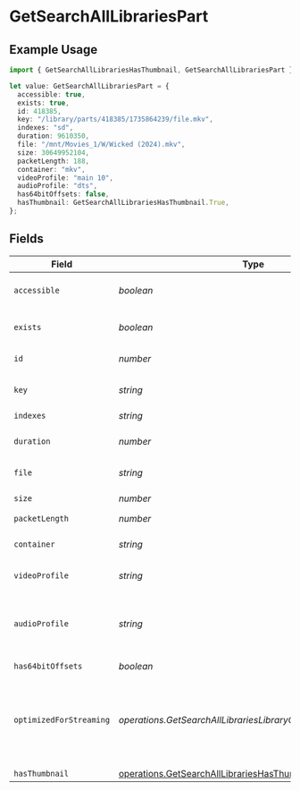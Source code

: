 # GetSearchAllLibrariesPart

## Example Usage

```typescript
import { GetSearchAllLibrariesHasThumbnail, GetSearchAllLibrariesPart } from "@lukehagar/plexjs/sdk/models/operations";

let value: GetSearchAllLibrariesPart = {
  accessible: true,
  exists: true,
  id: 418385,
  key: "/library/parts/418385/1735864239/file.mkv",
  indexes: "sd",
  duration: 9610350,
  file: "/mnt/Movies_1/W/Wicked (2024).mkv",
  size: 30649952104,
  packetLength: 188,
  container: "mkv",
  videoProfile: "main 10",
  audioProfile: "dts",
  has64bitOffsets: false,
  hasThumbnail: GetSearchAllLibrariesHasThumbnail.True,
};
```

## Fields

| Field                                                                                                               | Type                                                                                                                | Required                                                                                                            | Description                                                                                                         | Example                                                                                                             |
| ------------------------------------------------------------------------------------------------------------------- | ------------------------------------------------------------------------------------------------------------------- | ------------------------------------------------------------------------------------------------------------------- | ------------------------------------------------------------------------------------------------------------------- | ------------------------------------------------------------------------------------------------------------------- |
| `accessible`                                                                                                        | *boolean*                                                                                                           | :heavy_minus_sign:                                                                                                  | Indicates if the part is accessible.                                                                                | true                                                                                                                |
| `exists`                                                                                                            | *boolean*                                                                                                           | :heavy_minus_sign:                                                                                                  | Indicates if the part exists.                                                                                       | true                                                                                                                |
| `id`                                                                                                                | *number*                                                                                                            | :heavy_check_mark:                                                                                                  | Unique part identifier.                                                                                             | 418385                                                                                                              |
| `key`                                                                                                               | *string*                                                                                                            | :heavy_minus_sign:                                                                                                  | Key to access this part.                                                                                            | /library/parts/418385/1735864239/file.mkv                                                                           |
| `indexes`                                                                                                           | *string*                                                                                                            | :heavy_minus_sign:                                                                                                  | N/A                                                                                                                 | sd                                                                                                                  |
| `duration`                                                                                                          | *number*                                                                                                            | :heavy_minus_sign:                                                                                                  | Duration of the part in milliseconds.                                                                               | 9610350                                                                                                             |
| `file`                                                                                                              | *string*                                                                                                            | :heavy_minus_sign:                                                                                                  | File path for the part.                                                                                             | /mnt/Movies_1/W/Wicked (2024).mkv                                                                                   |
| `size`                                                                                                              | *number*                                                                                                            | :heavy_minus_sign:                                                                                                  | File size in bytes.                                                                                                 | 30649952104                                                                                                         |
| `packetLength`                                                                                                      | *number*                                                                                                            | :heavy_minus_sign:                                                                                                  | N/A                                                                                                                 | 188                                                                                                                 |
| `container`                                                                                                         | *string*                                                                                                            | :heavy_minus_sign:                                                                                                  | Container format of the part.                                                                                       | mkv                                                                                                                 |
| `videoProfile`                                                                                                      | *string*                                                                                                            | :heavy_minus_sign:                                                                                                  | Video profile for the part.                                                                                         | main 10                                                                                                             |
| `audioProfile`                                                                                                      | *string*                                                                                                            | :heavy_minus_sign:                                                                                                  | The audio profile used for the media (e.g., DTS, Dolby Digital, etc.).                                              | dts                                                                                                                 |
| `has64bitOffsets`                                                                                                   | *boolean*                                                                                                           | :heavy_minus_sign:                                                                                                  | N/A                                                                                                                 | false                                                                                                               |
| `optimizedForStreaming`                                                                                             | *operations.GetSearchAllLibrariesLibraryOptimizedForStreaming*                                                      | :heavy_minus_sign:                                                                                                  | Has this media been optimized for streaming. NOTE: This can be 0, 1, false or true<br/>                             |                                                                                                                     |
| `hasThumbnail`                                                                                                      | [operations.GetSearchAllLibrariesHasThumbnail](../../../sdk/models/operations/getsearchalllibrarieshasthumbnail.md) | :heavy_minus_sign:                                                                                                  | N/A                                                                                                                 | 1                                                                                                                   |
